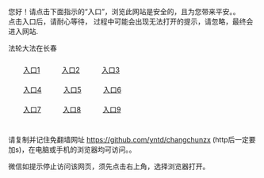 您好！请点击下面指示的“入口”，浏览此网站是安全的，且为您带来平安。。 <br/>
点击入口后，请耐心等待， 过程中可能会出现无法打开的提示，请忽略，最终会进入网站. </br>

法轮大法在长春<br/>
<div style="padding:10px"><a style="margin:20px" target="_blank" href="https://d2xt0phm8g8pti.cloudfront.net/2Qpsp?ajgliuh" id="ccLink1" rel="nofollow">入口1</a> <a target="_blank" style="margin:20px" href="https://d1j9x9o59uky11.cloudfront.net/2Qpsp?iulrttt" id="ccLink2" rel="nofollow">入口2</a> <a style="margin:20px" target="_blank" href="https://dbkfzq3z6sb0g.cloudfront.net/2Qpsp?wvhwgmw" id="ccLink3" rel="nofollow">入口3</a></div>

<div style="padding:10px" ><a style="margin:20px" target="_blank" href="https://d2xt0phm8g8pti.cloudfront.net/2Qpsp?ajgliuh" id="ccLink4" rel="nofollow">入口4</a> <a style="margin:20px" href="https://d1j9x9o59uky11.cloudfront.net/2Qpsp?iulrttt" target="_blank" id="ccLink5" rel="nofollow">入口5</a> <a style="margin:20px" href="https://dbkfzq3z6sb0g.cloudfront.net/2Qpsp?wvhwgmw" target="_blank" id="ccLink6" rel="nofollow">入口6</a></div>

<div style="padding:10px"><a style="margin:20px" target="_blank" href="https://d2xt0phm8g8pti.cloudfront.net/2Qpsp?ajgliuh" id="ccLink7" rel="nofollow">入口7</a> <a style="margin:20px" href="https://d1j9x9o59uky11.cloudfront.net/2Qpsp?iulrttt" target="_blank" id="ccLink8" rel="nofollow">入口8</a> <a style="margin:20px" target="_blank" href="https://dbkfzq3z6sb0g.cloudfront.net/2Qpsp?wvhwgmw" id="ccLink9" rel="nofollow">入口9</a></div>

<br/>



请复制并记住免翻墙网址 https://github.com/yntd/changchunzx (http后一定要加s)，在电脑或手机的浏览器均可访问。。<br/>

微信如提示停止访问该网页，须先点击右上角，选择浏览器打开。
